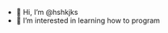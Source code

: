 - 👋 Hi, I’m @hshkjks
- 👀 I’m interested in learning how to program

<!---
hshkjks/hshkjks is a ✨ special ✨ repository because its `README.md` (this file) appears on your GitHub profile.
You can click the Preview link to take a look at your changes.
--->
